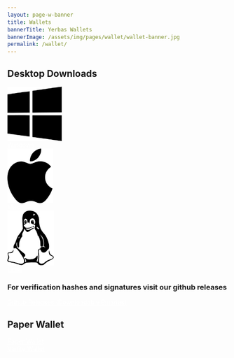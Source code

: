 ```yaml
---
layout: page-w-banner
title: Wallets
bannerTitle: Yerbas Wallets
bannerImage: /assets/img/pages/wallet/wallet-banner.jpg
permalink: /wallet/
---
```


<div class="page-content">
  <div class="wrapper text-center pt-8 pb-20" style="max-width: 700px;">
    <h2 class="mt-10 mb-16">Desktop Downloads</h2>
    <div class="flex flex-wrap align-center justify-center">
      <div class="w-full sm:w-1/2 md:w-1/3 px-4 mb-12">
        <div class="bg-grey-lighter max-w-sm rounded overflow-hidden shadow-md hover:by-grey">
          <a class="block px-6 py-4" href="https://github.com/The-Yerbas-Endeavor/Yerbas/releases" target="_blank"><img style="max-height: 125px;" src="/assets/img/pages/wallet/windows.svg" align="middle" alt=" Windows wallet"/></a>
        </div>
        <a class="block mt-8 text-lg bg-green hover:bg-green-dark rounded p-2 text-white" href="https://github.com/The-Yerbas-Endeavor/yerbas/releases/download/v3.0.0.1/yerbas-win-2.1.1.4.zip" download><i class="zmdi zmdi-download"></i><span class="inline-block ml-3">Windows</span></a>
      </div>
      <div class="w-full sm:w-1/2 md:w-1/3 px-4 mb-12">
        <div class="bg-grey-lighter max-w-sm rounded overflow-hidden shadow-md hover:by-grey">
          <a class="block px-6 py-4" href="https://github.com/The-Yerbas-Endeavor/Yerbas/releases" target="_blank"><img style="max-height: 125px;" src="/assets/img/pages/wallet/mac.svg" align="middle" alt=" Mac wallet"/></a>
        </div>
        <a class="block mt-8 text-lg bg-green hover:bg-green-dark rounded p-2 text-white" href="https://github.com/The-Yerbas-Endeavor/yerbas/releases/download/v3.0.0.1/Yerbas-Qt.dmg" download><i class="zmdi zmdi-download"></i><span class="inline-block ml-3">Mac</span></a>
      </div>
      <div class="w-full sm:w-1/2 md:w-1/3 px-4 mb-12">
        <div class="bg-grey-lighter max-w-sm rounded overflow-hidden shadow-md hover:by-grey">
          <a class="block px-6 py-4" href="https://github.com/The-Yerbas-Endeavor/Yerbas/releases" target="_blank"><img style="max-height: 125px;" src="/assets/img/pages/wallet/linux.svg" align="middle" alt="Linux wallet"/></a>
        </div>
        <a class="block mt-8 text-lg bg-green hover:bg-green-dark rounded p-2 text-white" href="https://github.com/The-Yerbas-Endeavor/yerbas/releases/download/v3.0.0.1/yerbas-ubuntu20-2.1.1.4.tar.gz" download><i class="zmdi zmdi-download"></i><span class="inline-block ml-3">Linux</span></a>
      </div>
    </div>
    <h3 class="">For verification hashes and signatures visit our github releases</h3>
    <a class="block mt-8 mb-6 text-lg bg-green hover:bg-green-dark rounded p-2 text-white" href="https://github.com/The-Yerbas-Endeavor/Yerbas/releases"><i class="zmdi zmdi-github-alt"></i><span class="inline-block ml-3">Github Releases (Downloadable Binaries)</span></a>
    <br>
    <h2 class="mt-16 mb-8">Paper Wallet</h2>
    <div class="pt-8 mb-8 pb-8">
      <div class="flex flex-wrap">
        <div class="w-full sm:w-1/2 px-2 mb-4">
          <a class="inline-block text-lg bg-green hover:bg-green-dark rounded p-2 text-white px-8" href="https://yerbas.org/Yerbas-Paper-Wallet/#/" target="_blank"><span class="inline-block ml-3">Paper Wallet</span></a>
        </div>
        <div class="w-full sm:w-1/2 px-2 mb-4">
          <a class="inline-block text-lg bg-green hover:bg-green-dark rounded p-2 text-white px-8" href="https://yerbas.org/vanity-yerb/" target="_blank"><span class="inline-block ml-3">Vanity Wallet</span></a>
        </div>
      </div>
  </div>
</div>

<style>
  .page-content a {
    color: #fff !important;
  }
</style>
